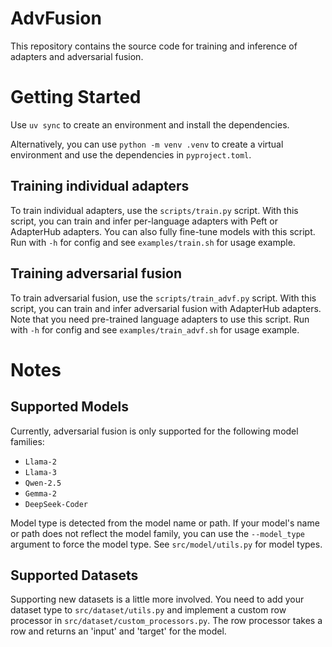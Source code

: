 # AdvFusion

This repository contains the source code for training and inference of adapters
and adversarial fusion.

# Getting Started

Use `uv sync` to create an environment and install the dependencies.

Alternatively, you can use `python -m venv .venv` to create a virtual
environment and use the dependencies in `pyproject.toml`.

## Training individual adapters

To train individual adapters, use the `scripts/train.py` script. With this
script, you can train and infer per-language adapters with Peft or AdapterHub
adapters. You can also fully fine-tune models with this script. Run with `-h`
for config and see `examples/train.sh` for usage example.

## Training adversarial fusion

To train adversarial fusion, use the `scripts/train_advf.py` script. With this
script, you can train and infer adversarial fusion with AdapterHub adapters.
Note that you need pre-trained language adapters to use this script. Run with
`-h` for config and see `examples/train_advf.sh` for usage example.

# Notes

## Supported Models

Currently, adversarial fusion is only supported for the following model
families:

- `Llama-2`
- `Llama-3`
- `Qwen-2.5`
- `Gemma-2`
- `DeepSeek-Coder`

Model type is detected from the model name or path. If your model's name or path
does not reflect the model family, you can use the `--model_type` argument to
force the model type. See `src/model/utils.py` for model types.

## Supported Datasets

Supporting new datasets is a little more involved. You need to add your dataset
type to `src/dataset/utils.py` and implement a custom row processor in
`src/dataset/custom_processors.py`. The row processor takes a row and returns
an 'input' and 'target' for the model.
